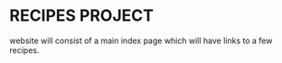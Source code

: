 # RECIPES PROJECT

website will consist of a main index page which will have links to a few recipes.
